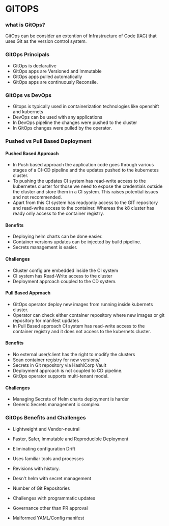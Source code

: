 # GITOPS

### what is GitOps?
GitOps can be consider an extention of Infrastructure of Code (IAC) that uses Git as the version control system.

### GitOps Principals
- GitOps is declarative
- GitOps apps are Versioned and Immutable
- GitOps apps pulled automatically
- GitOps apps are continuously Reconsile.

### GitOps vs DevOps
- Gitops is typically used in containerization technologies like openshift and kubernets
- DevOps can be used with any applications
- In DevOps pipeline the changes were pushed to the cluster
- In GitOps changes were pulled by the operator.

### Pushed vs Pull Based Deployment

#### Pushed Based Approach
- In Push based approach the application code goes through various stages of a CI-CD pipeline and the updates pushed to the kubernetes cluster.
- To pushing the updates CI system has read-write access to the kubernetes cluster for those we need to expose the credentials outside the cluster and store them in a CI system. This raises potential issues and not recommended.
- Apart from this CI system has readyonly access to the GIT repository and read-write access to the container. Whereas the k8 cluster has ready only access to the container registry.

#### Benefits
- Deploying helm charts can be done easier.
- Container versions updates can be injected by build pipeline.
- Secrets management is easier.

#### Challenges
- Cluster config are embedded inside the CI system
- CI system has Read-Write access to the cluster
- Deployment approach coupled to the CD system.

#### Pull Based Approach 
- GitOps operator deploy new images from running inside kubernets cluster.
- Operator can check either container repository where new images or git repository for manifest updates
- In Pull Based approach CI system has read-write access to the container registry and it does not access to the kubernets cluster.

#### Benefits
- No external user/client has the right to modify the clusters
- Scan container registry for new versions/
- Secrets in Git repository via HashiCorp Vault
- Deployment approach is not coupled to CD pipeline.
- GitOps operator supports multi-tenant model.

#### Challenges
- Managing Secrets of Helm charts deployment is harder
- Generic Secrets management ic complex. 


### GitOps Benefits and Challenges

- Lightweight and Vendor-neutral
- Faster, Safer, Immutable and Reproducible Deployment
- Eliminating configuration Drift
- Uses familiar tools and processes
- Revisions with history.

- Desn't helm with secret management
- Number of Git Repositories 
- Challenges with programmatic updates
- Governance other than PR approval
- Malformed YAML/Config manifest